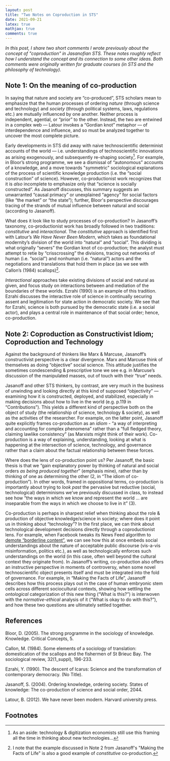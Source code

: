 ```yaml
---
layout: post 
title: "Two Notes on Coproduction in STS" 
date: 2021-09-21
latex: true 
mathjax: true
comments: true
---
```


*In this post, I share two short comments I wrote previously about the concept of "coproduction" in Jasanofian STS. These notes roughly reflect how I understand the concept and its connection to some other ideas. Both comments were originally written for graduate courses (in STS and the philosophy of technology).*

## Note 1: On the meaning of co-production

In saying that nature and society are “co-produced”, STS scholars mean to emphasize that the human processes of ordering *nature* (through science and technology) and *society* (through political systems, laws, regulations etc.) are mutually influenced by one another. Neither process is independent, agential, or “prior” to the other. Instead, the two are entwined in a complex web — Latour invokes a “Gordian knot” metaphor — of interdependence and influence, and so must be analyzed together to uncover the most complete picture.

Early developments in STS did away with naive technoscientific determinist accounts of the world — i.e. understandings of technoscientific innovations as arising exogenously, and subsequently re-shaping society[^1]. For example, in Bloor’s strong programme, we see a dismissal of “autonomous” accounts of a knowledge, and a move towards "symmetric" sociological explanations of the process of scientific knowledge production (i.e. the “social construction” of science). However, co-productionist work recognizes that it is *also* incomplete to emphasize only that “science is socially constructed”. As Jasanoff discusses, this summary suggests an unwarranted “causal primacy” or unexplained “agency” for social factors (like “the market” or “the state”); further, Bloor's perspective discourages tracing of the strands of mutual influence between natural and social (according to Jasanoff). 

What does it look like to study processes of co-production? In Jasanoff’s taxonomy, co-productionist work has broadly followed in two traditions: *constitutive* and *interactional*. The *constitutive* approach is identified first with Latour’s *We Have Never Been Modern*, which takes as foundational modernity’s division of the world into “natural” and “social”. This dividing is what originally “severs” the Gordian knot of co-production; the analyst must attempt to retie by “crisscrossing” the divisions, tracing out networks of human (i.e. “social”) and nonhuman (i.e. “natural”) actors and the negotiations and translations that hold them in place (as we see with Callon’s (1984) scallops)[^2].

*Interactional* approaches take existing divisions of social and natural as given, and focus study on interactions between and mediation of the boundaries of these worlds. Ezrahi (1990) is an example of this tradition. Ezrahi discusses the interactive role of science in continually securing assent and legitimation for state action in democratic society. We see that for Ezrahi, science is both pursued by the democratic state (i.e. a social actor), and plays a central role in maintenance of that social order; hence, co-production. 

## Note 2: Coproduction as Constructivist Idiom; Coproduction and Technology

Against the background of thinkers like Marx & Marcuse, Jasanoff’s constructivist perspective is a clear divergence. Marx and Marcuse think of themselves as doing “objective” social science. This attitude justifies the sometimes condescending & prescriptive tone we see e.g. in Marcuse’s discussion of the manipulated masses, out of touch with their “true” needs. 

Jasanoff and other STS thinkers, by contrast, are very much in the business of unwinding and looking directly at this kind of supposed “objectivity” — examining how it is constructed, deployed, and stabilized, especially in making decisions about how to live in the world (e.g. p.119 in “Contributions”). This yields a different kind of perspective both on the object of study (the relationship of science, technology & society), as well as the activities of the researcher. For example, on the latter point, Jasanoff quite explicitly frames co-production as an *idiom* - “a way of interpreting and accounting for complex phenomena”  rather than a “full fledged theory, claiming lawlike consistency” (as Marxists might think of their work). Co-production is a way of explaining, understanding, looking at what is happening at the intersection of science, technology, and governance rather than a claim about the factual relationship between these forces. 

Where does the lens of co-production point us? Per Jasanoff, the basic thesis is that we “gain explanatory power by thinking of natural and social orders *as being produced together*” (emphasis mine), rather than by thinking of one as determining the other (2, in “The idiom of co-production”). In other words, framed in oppositional terms, co-production is importantly about trying to *look past* the pervasive but reductive (social, technological) determinisms we’ve previously discussed in class, to instead see how “the ways in which we know and represent the world … are inseparable from the ways in which we choose to live in it” (3). 

Co-production is perhaps in sharpest relief when thinking about the role & production of objective knowledge/science in society; where does it point us in thinking about “technology”? In the first place, we can think about technological development decisions directly through a coproductionist lens. For example, when Facebook tweaks its News Feed algorithm to [demote “borderline content”](https://techcrunch.com/2018/11/15/facebook-borderline-content/), we can see how this at once embeds social understandings about the nature of acceptable public discourse (vis-a-vis misinformation, politics etc.), as well as technologically enforces such understandings on the world (in this case, often well beyond the cultural context they originate from). In Jasanoff’s writing, co-production also offers an instructive perspective in moments of controversy, when some novel technoscientific object presents itself and must be integrated into the fold of governance. For example, in “Making the Facts of Life”, Jasanoff describes how this process plays out in the case of human embryonic stem cells across different sociocultural contexts, showing how settling the *ontological* categorization of this new thing (“What is this?”) is interwoven with the *normative-ethical* analysis of it (“What is okay to do with this?”), and how these two questions are ultimately settled together. 

## References 

Bloor, D. (2005). The strong programme in the sociology of knowledge. Knowledge. Critical Concepts, 5.

Callon, M. (1984). Some elements of a sociology of translation: domestication of the scallops and the fishermen of St Brieuc Bay. The sociological review, 32(1_suppl), 196-233.

Ezrahi, Y. (1990). The descent of Icarus: Science and the transformation of contemporary democracy. (No Title).

Jasanoff, S. (2004). Ordering knowledge, ordering society. States of knowledge: The co-production of science and social order, 2044.

Latour, B. (2012). We have never been modern. Harvard university press.

## Footnotes

[^1]: As an aside: technology & digitization economists still use this framing all the time in thinking about new technologies... 

[^2]: I note that the example discussed in Note 2 from Jasanoff's "Making the Facts of Life" is also a good example of *constitutive* co-production. 
